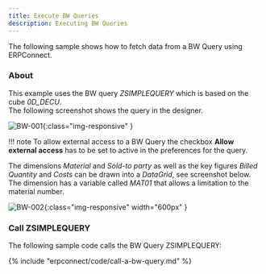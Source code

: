 ```yaml
---
title: Execute BW Queries
description: Executing BW Queries
---
```


The following sample shows how to fetch data from a BW Query using ERPConnect.

### About
This example uses the BW query *ZSIMPLEQUERY* which is based on the cube *0D_DECU*. <br>
The following screenshot shows the query in the designer. 

![BW-001]( site:assets/images/erpconnect/samples/BW-001.png){:class="img-responsive" }

!!! note
    To allow external access to a BW Query the checkbox **Allow external access** has to be set to active in the preferences for the query.

The dimensions *Material* and *Sold-to party* as well as the key figures *Billed Quantity* and *Costs* can be drawn into a *DataGrid*, see screenshot below. <br>
The dimension has a variable called *MAT01* that allows a limitation to the material number.

![BW-002]( site:assets/images/erpconnect/samples/BW-002.png){:class="img-responsive" width="600px" }

### Call ZSIMPLEQUERY

The following sample code calls the BW Query ZSIMPLEQUERY:

{% include "erpconnect/code/call-a-bw-query.md" %}

